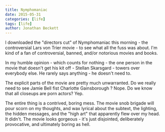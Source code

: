 ```yaml
---
title: Nymphomaniac
date: 2015-05-31
categories: [life]
tags: [life]
author: Jonathan Beckett
---
```


I downloaded the "directors cut" of Nymphomaniac this morning - the controversial Lars von Trier movie - to see what all the fuss was about. I'm kind of a fan of controversial, banned, and/or notorious movies and books.

In my humble opinion - which counts for nothing - the one person in the movie that doesn't get his kit off - Stellan Skarsgard - towers over everybody else. He rarely says anything - he doesn't need to.

The explicit parts of the movie are pretty much unwarranted. Do we really need to see Jamie Bell fist Charlotte Gainsborough ? Nope. Do we know that all closeups are porn actors? Yep.

The entire thing is a contrived, boring mess. The movie snob brigade will pour scorn on my thoughts, and wax lyrical about the subtext, the lighting, the hidden messages, and the "high art" that apparently flew over my head. It didn't. The movie looks gorgeous - it's just disjointed, deliberately provocative, and ultimately boring as hell.